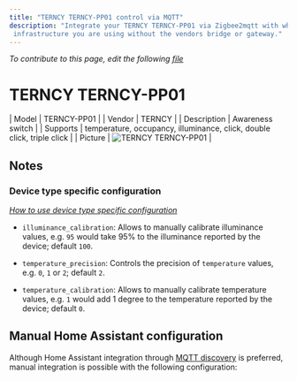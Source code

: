```yaml
---
title: "TERNCY TERNCY-PP01 control via MQTT"
description: "Integrate your TERNCY TERNCY-PP01 via Zigbee2mqtt with whatever smart home
 infrastructure you are using without the vendors bridge or gateway."
---
```


*To contribute to this page, edit the following
[file](https://github.com/Koenkk/zigbee2mqtt.io/blob/master/docs/devices/TERNCY-PP01.md)*

# TERNCY TERNCY-PP01

| Model | TERNCY-PP01  |
| Vendor  | TERNCY  |
| Description | Awareness switch |
| Supports | temperature, occupancy, illuminance, click, double click, triple click |
| Picture | ![TERNCY TERNCY-PP01](./assets/devices/TERNCY-PP01.jpg) |

## Notes


### Device type specific configuration
*[How to use device type specific configuration](../information/configuration.md)*


* `illuminance_calibration`: Allows to manually calibrate illuminance values,
e.g. `95` would take 95% to the illuminance reported by the device; default `100`.


* `temperature_precision`: Controls the precision of `temperature` values,
e.g. `0`, `1` or `2`; default `2`.
* `temperature_calibration`: Allows to manually calibrate temperature values,
e.g. `1` would add 1 degree to the temperature reported by the device; default `0`.


## Manual Home Assistant configuration
Although Home Assistant integration through [MQTT discovery](../integration/home_assistant) is preferred,
manual integration is possible with the following configuration:
